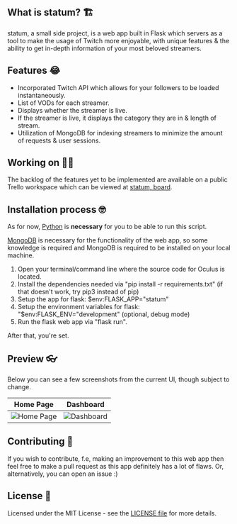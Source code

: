 ## What is statum? 🏗️

statum, a small side project, is a web app built in Flask which servers as a tool to make the usage of Twitch more enjoyable, with unique features & the ability to get in-depth information of your most beloved streamers.

## Features 😂

- Incorporated Twitch API which allows for your followers to be loaded instantaneously.
- List of VODs for each streamer.
- Displays whether the streamer is live.
- If the streamer is live, it displays the category they are in & length of stream.
- Utilization of MongoDB for indexing streamers to minimize the amount of requests & user sessions.

## Working on 🦸‍♂️

The backlog of the features yet to be implemented are available on a public Trello workspace which can be viewed at [statum, board](https://trello.com/b/b6WPU1j8/statum-board).

## Installation process 🤓

As for now, [Python](https://www.python.org/) is **necessary** for you to be able to run this script.

[MongoDB](https://www.mongodb.com/) is necessary for the functionality of the web app, so some knowledge is required and MongoDB is required to be installed on your local machine.

1. Open your terminal/command line where the source code for Oculus is located.
2. Install the dependencies needed via "pip install -r requirements.txt" (if that doesn't work, try pip3 instead of pip)
3. Setup the app for flask: $env:FLASK_APP="statum"
4. Setup the environment variables for flask: "$env:FLASK_ENV="development" (optional, debug mode)
5. Run the flask web app via "flask run". 

After that, you're set.

## Preview 👓

Below you can see a few screenshots from the current UI, though subject to change.

Home Page             |  Dashboard
:-------------------------:|:-------------------------:
![Home Page](https://i.imgur.com/NqqKMH1.jpg)  |  ![Dashboard](https://i.imgur.com/CIq7wUa.jpg)

## Contributing 🤠

If you wish to contribute, f.e, making an improvement to this web app then feel free to make a pull request as this app definitely has a lot of flaws. Or, alternatively, you can open an issue :)

## License 📖

Licensed under the MIT License - see the [LICENSE file](https://github.com/k9mil/statum/blob/master/LICENSE) for more details.